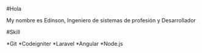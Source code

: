 #Hola

My nombre es Edinson, Ingeniero de sistemas de profesión y Desarrollador

#Skill

*Git
*Codeigniter
*Laravel
*Angular
*Node.js